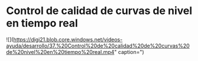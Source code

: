 # Control de calidad de curvas de nivel en tiempo real

![](https://digi21.blob.core.windows.net/videos-ayuda/desarrollo/37.%20Control%20de%20calidad%20de%20curvas%20de%20nivel%20en%20tiempo%20real.mp4" caption=")

